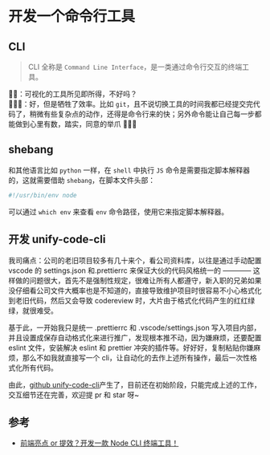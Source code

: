 # 开发一个命令行工具


## CLI

> CLI 全称是 `Command Line Interface`，是一类通过命令行交互的终端工具。

👴🏻：可视化的工具所见即所得，不好吗？  
👩🏻‍🌾：好，但是牺牲了效率。比如 `git`，且不说切换工具的时间我都已经提交完代码了，稍微有些复杂点的动作，还得是命令行来的快；另外命令能让自己每一步都能做到心里有数，踏实，同意的举爪 🙋🏻‍♀️

## shebang

和其他语言比如 `python` 一样，在 `shell` 中执行 `JS` 命令是需要指定脚本解释器的，这就需要借助 `shebang`，在脚本文件头部：

```sh
#!/usr/bin/env node
```

可以通过 `which env` 来查看 `env` 命令路径，使用它来指定脚本解释器。

## 开发 unify-code-cli

我司痛点：公司的老旧项目较多有几十来个，看公司资料库，以往是通过手动配置 vscode 的 settings.json 和.prettierrc 来保证大伙的代码风格统一的 ———— 这样做的问题很大，首先不是强制性规定，很难让所有人都遵守，新入职的兄弟如果没仔细看公司文件大概率也是不知道的，直接导致维护项目时很容易不小心格式化到老旧代码，然后又会导致 codereview 时，大片由于格式化代码产生的红红绿绿，就很难受。

基于此，一开始我只是统一 .prettierrc 和 .vscode/settings.json 写入项目内部，并且设置成保存自动格式化来进行推广，发现根本推不动，因为嫌麻烦，还要配置 eslint 文件，安装解决 eslint 和 prettier 冲突的插件等。好好好，复制粘贴你嫌麻烦，那么不如我就直接写一个 cli，让自动化的去作上述所有操作，最后一次性格式化所有代码。

由此，[github unify-code-cli](https://github.com/yokiizx/UnifyCodeCli)产生了，目前还在初始阶段，只能完成上述的工作，交互细节还在完善，欢迎提 pr 和 star 呀~

## 参考

- [前端亮点 or 提效？开发一款 Node CLI 终端工具！](https://juejin.cn/post/7178666619135066170)

